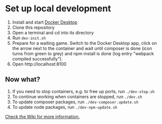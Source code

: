 # Set up local development

1. Install and start [Docker Desktop](https://www.docker.com/products/docker-desktop)
1. Clone this repository
1. Open a terminal and cd into its directory
1. Run `dev-init.sh`
1. Prepare for a waiting game. Switch to the Docker Desktop app, click on the arrow next to the container and wait until composer is done (icon turns from green to grey) and npm install is done (log entry "webpack compiled successfully").
1. Open http://localhost:8100

## Now what?

1. If you need to stop containers, e.g. to free up ports, run `./dev-stop.sh`
1. To continue working when containers are stopped, run `./dev.sh`
1. To update composer packages, run `./dev-composer.update.sh`
1. To update node packages, run `./dev-npm-update.sh`

[Check the Wiki for more information.](https://github.com/Manstomper/wp-events/wiki)
